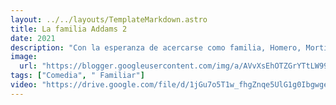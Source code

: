 ```yaml
---
layout: ../../layouts/TemplateMarkdown.astro
title: La familia Addams 2
date: 2021
description: "Con la esperanza de acercarse como familia, Homero, Morticia y el resto del clan Addams se embarcan en un aventurero viaje por carretera en una horrenda y gigantesca caravana."
image:
  url: "https://blogger.googleusercontent.com/img/a/AVvXsEhOTZGrYTtLW99Bx_DcubPmrv9Gz-G6OpFSCF0CNkgwChn-JVj1zP3qcNIXPwunliMO7o3e6osi2-XBD9j4Sl9DXBO8JR3hUumcffc9bkwGQWw4WbnYzWu5bLuvVvWiuSOYORfD2BeSAzYtqZnWRYX3lAq6DUTrW9m0iZYXndrT18E9jFZc9ExKV-RtSQ=s320"
tags: ["Comedia", " Familiar"]
video: "https://drive.google.com/file/d/1jGu7o5T1w_fhgZnqe5UlG1g0Ibgwge__/preview"
---
```

